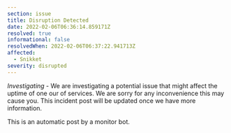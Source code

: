 ```yaml
---
section: issue
title: Disruption Detected
date: 2022-02-06T06:36:14.859171Z
resolved: true
informational: false
resolvedWhen: 2022-02-06T06:37:22.941713Z
affected:
  - Snikket
severity: disrupted
---
```

*Investigating* - We are investigating a potential issue that might affect the uptime of one our of services. We are sorry for any inconvenience this may cause you. This incident post will be updated once we have more information.

This is an automatic post by a monitor bot.
        